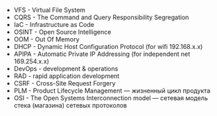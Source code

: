 - VFS - Virtual File System
- CQRS - The Command and Query Responsibility Segregation
- IaC - Infrastructure as Code
- OSINT - Open Source Intelligence
- OOM - Out Of Memory
- DHCP - Dynamic Host Configuration Protocol (for wifi 192.168.x.x)
- APIPA - Automatic Private IP Addressing (for independent net 169.254.x.x)
- DevOps - development & operations
- RAD - rapid application development
- CSRF - Cross-Site Request Forgery
- PLM - Product Lifecycle Management — жизненный цикл продукта
- OSI - The Open Systems Interconnection model — сетевая модель стека (магазина) сетевых протоколов
